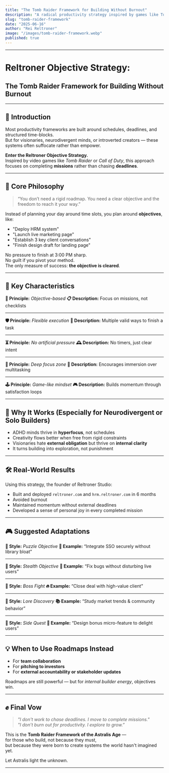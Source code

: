 ```yaml
---
title: "The Tomb Raider Framework for Building Without Burnout"
description: "A radical productivity strategy inspired by games like Tomb Raider — designed for solo builders, neurodivergent minds, and creative rebels who choose immersion over burnout. This is how you build with purpose, not pressure."
slug: "tomb-raider-framework"
date: "2025-06-16"
author: "Rei Reltroner"
image: "/images/tomb-raider-framework.webp"
published: true
---
```


---

# Reltroner Objective Strategy:  
## The Tomb Raider Framework for Building Without Burnout

---

## 🎯 Introduction

Most productivity frameworks are built around schedules, deadlines, and structured time-blocks.  
But for visionaries, neurodivergent minds, or introverted creators — these systems often suffocate rather than empower.

**Enter the Reltroner Objective Strategy.**  
Inspired by video games like *Tomb Raider* or *Call of Duty*, this approach focuses on completing **missions** rather than chasing **deadlines**.

---

## 🧭 Core Philosophy

> “You don’t need a rigid roadmap. You need a clear objective and the freedom to reach it your way.”

Instead of planning your day around time slots, you plan around **objectives**, like:
- "Deploy HRM system"
- "Launch live marketing page"
- "Establish 3 key client conversations"
- "Finish design draft for landing page"

No pressure to finish at 3:00 PM sharp.  
No guilt if you pivot your method.  
The only measure of success: **the objective is cleared**.

---

## 🧩 Key Characteristics

**🎯 Principle:** *Objective-based*
**📋 Description:** Focus on missions, not checklists

---

**🛡️ Principle:** *Flexible execution*
**🔄 Description:** Multiple valid ways to finish a task

---

**⏳ Principle:** *No artificial pressure*
**🕰️ Description:** No timers, just clear intent

---

**🧠 Principle:** *Deep focus zone*
**🧘 Description:** Encourages immersion over multitasking

---

**🕹️ Principle:** *Game-like mindset*
**🎮 Description:** Builds momentum through satisfaction loops

---

## 🧠 Why It Works (Especially for Neurodivergent or Solo Builders)

- ADHD minds thrive in **hyperfocus**, not schedules
- Creativity flows better when free from rigid constraints
- Visionaries hate **external obligation** but thrive on **internal clarity**
- It turns building into exploration, not punishment

---

## 🛠 Real-World Results

Using this strategy, the founder of Reltroner Studio:
- Built and deployed `reltroner.com` and `hrm.reltroner.com` in 6 months
- Avoided burnout
- Maintained momentum without external deadlines
- Developed a sense of personal joy in every completed mission

---

## 🎮 Suggested Adaptations

**🧱 Style:** *Puzzle Objective*
**🧩 Example:** “Integrate SSO securely without library bloat”

---

**🥷 Style:** *Stealth Objective*
**👤 Example:** “Fix bugs without disturbing live users”

---

**🏹 Style:** *Boss Fight*
**🔥 Example:** “Close deal with high-value client”

---

**📖 Style:** *Lore Discovery*
**📚 Example:** “Study market trends & community behavior”

---

**🧭 Style:** *Side Quest*
**🎁 Example:** “Design bonus micro-feature to delight users”

---

## 💡 When to Use Roadmaps Instead

- For **team collaboration**
- For **pitching to investors**
- For **external accountability or stakeholder updates**

Roadmaps are still powerful — but for *internal builder energy*, objectives win.

---

## ✊ Final Vow

> *"I don't work to chase deadlines. I move to complete missions."*  
> *"I don’t burn out for productivity. I explore to grow.”*

This is the **Tomb Raider Framework of the Astralis Age** —  
for those who build, not because they must,  
but because they were born to create systems the world hasn't imagined yet.

Let Astralis light the unknown.

---
